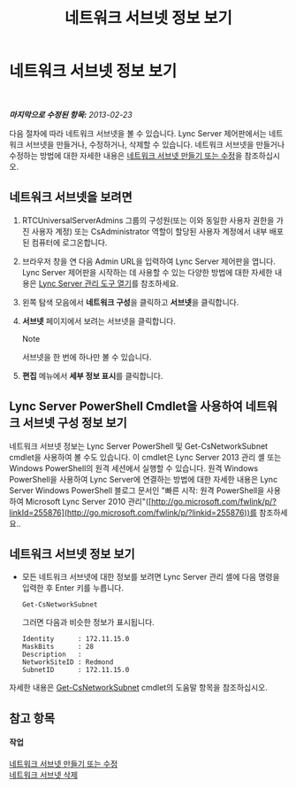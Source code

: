 ﻿---
title: 네트워크 서브넷 정보 보기
TOCTitle: 네트워크 서브넷 정보 보기
ms:assetid: 46f165f2-efe3-4cc1-9fee-a78b7f2ed41e
ms:mtpsurl: https://technet.microsoft.com/ko-kr/library/JJ688044(v=OCS.15)
ms:contentKeyID: 49885747
ms.date: 08/10/2015
mtps_version: v=OCS.15
ms.translationtype: HT
---

# 네트워크 서브넷 정보 보기

 

_**마지막으로 수정된 항목:** 2013-02-23_

다음 절차에 따라 네트워크 서브넷을 볼 수 있습니다. Lync Server 제어판에서는 네트워크 서브넷을 만들거나, 수정하거나, 삭제할 수 있습니다. 네트워크 서브넷을 만들거나 수정하는 방법에 대한 자세한 내용은 [네트워크 서브넷 만들기 또는 수정](lync-server-2013-create-or-modify-network-subnets.md)을 참조하십시오.

## 네트워크 서브넷을 보려면

1.  RTCUniversalServerAdmins 그룹의 구성원(또는 이와 동일한 사용자 권한을 가진 사용자 계정) 또는 CsAdministrator 역할이 할당된 사용자 계정에서 내부 배포된 컴퓨터에 로그온합니다.

2.  브라우저 창을 연 다음 Admin URL을 입력하여 Lync Server 제어판을 엽니다. Lync Server 제어판을 시작하는 데 사용할 수 있는 다양한 방법에 대한 자세한 내용은 [Lync Server 관리 도구 열기](lync-server-2013-open-lync-server-administrative-tools.md)를 참조하세요.

3.  왼쪽 탐색 모음에서 **네트워크 구성**을 클릭하고 **서브넷**을 클릭합니다.

4.  **서브넷** 페이지에서 보려는 서브넷을 클릭합니다.
    

    > [!NOTE]
    > 서브넷을 한 번에 하나만 볼 수 있습니다.



5.  **편집** 메뉴에서 **세부 정보 표시**를 클릭합니다.

## Lync Server PowerShell Cmdlet을 사용하여 네트워크 서브넷 구성 정보 보기

네트워크 서브넷 정보는 Lync Server PowerShell 및 Get-CsNetworkSubnet cmdlet을 사용하여 볼 수도 있습니다. 이 cmdlet은 Lync Server 2013 관리 셸 또는 Windows PowerShell의 원격 세션에서 실행할 수 있습니다. 원격 Windows PowerShell을 사용하여 Lync Server에 연결하는 방법에 대한 자세한 내용은 Lync Server Windows PowerShell 블로그 문서인 "빠른 시작: 원격 PowerShell을 사용하여 Microsoft Lync Server 2010 관리"([http://go.microsoft.com/fwlink/p/?linkId=255876](http://go.microsoft.com/fwlink/p/?linkid=255876))를 참조하세요..

## 네트워크 서브넷 정보 보기

  - 모든 네트워크 서브넷에 대한 정보를 보려면 Lync Server 관리 셸에 다음 명령을 입력한 후 Enter 키를 누릅니다.
    
        Get-CsNetworkSubnet
    
    그러면 다음과 비슷한 정보가 표시됩니다.
    
        Identity      : 172.11.15.0
        MaskBits      : 28
        Description   :
        NetworkSiteID : Redmond
        SubnetID      : 172.11.15.0

자세한 내용은 [Get-CsNetworkSubnet](https://docs.microsoft.com/en-us/powershell/module/skype/Get-CsNetworkSubnet) cmdlet의 도움말 항목을 참조하십시오.

## 참고 항목

#### 작업

[네트워크 서브넷 만들기 또는 수정](lync-server-2013-create-or-modify-network-subnets.md)  
[네트워크 서브넷 삭제](lync-server-2013-deleting-network-subnets.md)

